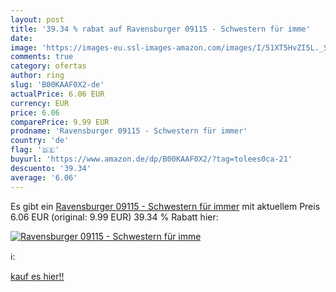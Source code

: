 ```yaml
---
layout: post
title: '39.34 % rabat auf Ravensburger 09115 - Schwestern für imme'
date: 
image: 'https://images-eu.ssl-images-amazon.com/images/I/51XT5HvZI5L._SL200_.jpg'
comments: true
category: ofertas
author: ring
slug: 'B00KAAF0X2-de'
actualPrice: 6.06 EUR
currency: EUR
price: 6.06
comparePrice: 9.99 EUR
prodname: 'Ravensburger 09115 - Schwestern für immer'
country: 'de'
flag: '🇩🇪'
buyurl: 'https://www.amazon.de/dp/B00KAAF0X2/?tag=tolees0ca-21'
descuento: '39.34'
average: '6.06'
---
```


Es gibt ein [Ravensburger 09115 - Schwestern für immer](https://www.amazon.de/dp/B00KAAF0X2/?tag=tolees0ca-21) mit aktuellem Preis 6.06 EUR (original: 9.99 EUR) 39.34 % Rabatt hier:

[![Ravensburger 09115 - Schwestern für imme](https://images-eu.ssl-images-amazon.com/images/I/51XT5HvZI5L._SL200_.jpg)](https://www.amazon.de/dp/B00KAAF0X2/?tag=tolees0ca-21)

ℹ️:


[kauf es hier!!](https://www.amazon.de/dp/B00KAAF0X2/?tag=tolees0ca-21)
